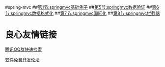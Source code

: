 #spring-mvc
##[第1节:springmvc基础例子](spring-mvc/tree/master/spring-mvc1)
##[第5节:springmvc数据验证](spring-mvc/tree/master/spring-mvc5)
##[第6节:springmvc数据格式化](spring-mvc/tree/master/spring-mvc6)
##[第7节:springmvc国际化](spring-mvc/tree/master/spring-mvc7)
##[第8节:springmvc拦截器](spring-mvc/tree/master/spring-mvc8)




 # 良心友情链接

[腾讯QQ群快速检索](http://u.720life.cn/s/8cf73f7c)

[软件免费开发论坛](http://u.720life.cn/s/bbb01dc0)